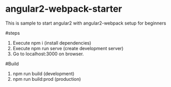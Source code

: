 # angular2-webpack-starter
This is sample  to start  angular2 with angular2-webpack setup for beginners

#steps
1. Execute npm i (install dependencies)
2. Execute npm run serve (create development server)
3. Go to localhost:3000 on browser. 

#Build
1. npm run build (development)
2. npm run build:prod (production)
